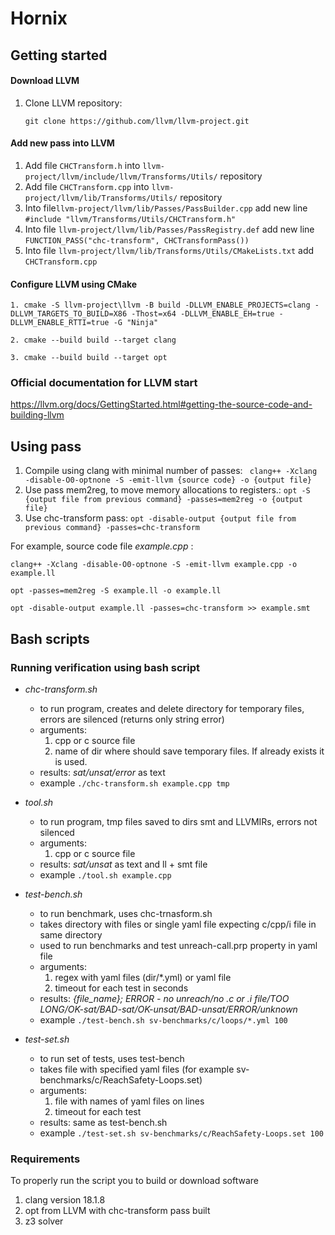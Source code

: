# Hornix

## **Getting started**

#### Download LLVM

1. Clone LLVM repository:

    `git clone https://github.com/llvm/llvm-project.git`



#### Add new pass into LLVM

1. Add file `CHCTransform.h` into `llvm-project/llvm/include/llvm/Transforms/Utils/` repository
2. Add file `CHCTransform.cpp` into `llvm-project/llvm/lib/Transforms/Utils/` repository
3. Into file`llvm-project/llvm/lib/Passes/PassBuilder.cpp` add new line `#include "llvm/Transforms/Utils/CHCTransform.h"`
4. Into file `llvm-project/llvm/lib/Passes/PassRegistry.def` add new line `FUNCTION_PASS("chc-transform", CHCTransformPass())`
5. Into file `llvm-project/llvm/lib/Transforms/Utils/CMakeLists.txt` add `CHCTransform.cpp`



 #### Configure LLVM using CMake

```
1. cmake -S llvm-project\llvm -B build -DLLVM_ENABLE_PROJECTS=clang -DLLVM_TARGETS_TO_BUILD=X86 -Thost=x64 -DLLVM_ENABLE_EH=true -DLLVM_ENABLE_RTTI=true -G "Ninja"

2. cmake --build build --target clang

3. cmake --build build --target opt
```



### Official documentation for LLVM start

https://llvm.org/docs/GettingStarted.html#getting-the-source-code-and-building-llvm



## **Using pass**

1. Compile using clang with minimal number of passes: ` clang++ -Xclang -disable-O0-optnone -S -emit-llvm {source code} -o {output file}`
2. Use pass mem2reg, to move memory allocations to registers.: `opt -S {output file from previous command} -passes=mem2reg -o {output file}`
3. Use chc-transform pass: `opt -disable-output {output file from previous command} -passes=chc-transform`



For example, source code file *example.cpp* :

```
clang++ -Xclang -disable-O0-optnone -S -emit-llvm example.cpp -o example.ll

opt -passes=mem2reg -S example.ll -o example.ll

opt -disable-output example.ll -passes=chc-transform >> example.smt
```

## **Bash scripts**

### **Running verification using bash script**

- *chc-transform.sh* 
    * to run program, creates and delete directory for temporary files, errors are silenced (returns only string error)
    * arguments: 
        1. cpp or c source file 
        2. name of dir where should save temporary files. If already exists it is used. 
    * results: *sat/unsat/error* as text
    * example `./chc-transform.sh example.cpp tmp`

- *tool.sh*
    * to run program, tmp files saved to dirs smt and LLVMIRs, errors not silenced
    * arguments: 
        1. cpp or c source file  
    * results: *sat/unsat* as text and ll + smt file
    * example `./tool.sh example.cpp`

- *test-bench.sh*
    * to run benchmark, uses chc-trnasform.sh
    * takes directory with files or single yaml file expecting c/cpp/i file in same directory
    * used to run benchmarks and test unreach-call.prp property in yaml file  
    * arguments: 
        1. regex with yaml files (dir/*.yml) or yaml file
        2. timeout for each test in seconds  
    * results: *{file_name}; ERROR - no unreach/no .c or .i file/TOO LONG/OK-sat/BAD-sat/OK-unsat/BAD-unsat/ERROR/unknown*
    * example `./test-bench.sh sv-benchmarks/c/loops/*.yml 100`


- *test-set.sh*
    * to run set of tests, uses test-bench
    * takes file with specified yaml files (for example sv-benchmarks/c/ReachSafety-Loops.set)
    * arguments: 
        1. file with names of yaml files on lines
        2. timeout for each test
    * results: same as test-bench.sh
    * example `./test-set.sh sv-benchmarks/c/ReachSafety-Loops.set 100`

### **Requirements**

To properly run the script you to build or download software

1. clang version 18.1.8
2. opt from LLVM with chc-transform pass built
3. z3 solver
